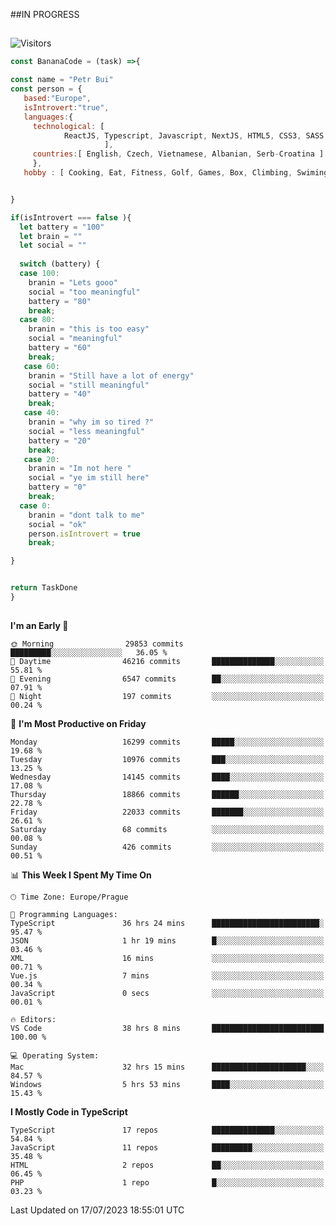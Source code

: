##IN PROGRESS
##
![Visitors](https://komarev.com/ghpvc/?username=petrbui&style=for-the-badge&label=Visitors+👀)
```Javascript
const BananaCode = (task) =>{

const name = "Petr Bui"
const person = {
   based:"Europe",
   isIntrovert:"true",
   languages:{
     technological: [ 
            ReactJS, Typescript, Javascript, NextJS, HTML5, CSS3, SASS, Redux, Node, Storybook, Styled-Component
                     ],
     countries:[ English, Czech, Vietnamese, Albanian, Serb-Croatina ]
     },
   hobby : [ Cooking, Eat, Fitness, Golf, Games, Box, Climbing, Swiming],


}

if(isIntrovert === false ){
  let battery = "100"
  let brain = ""
  let social = ""
  
  switch (battery) {
  case 100:
    branin = "Lets gooo"
    social = "too meaningful"
    battery = "80"
    break;
  case 80:
    branin = "this is too easy"
    social = "meaningful"
    battery = "60"
    break;
   case 60:
    branin = "Still have a lot of energy"
    social = "still meaningful"
    battery = "40"
    break;
   case 40:
    branin = "why im so tired ?"
    social = "less meaningful"
    battery = "20"
    break;
   case 20:
    branin = "Im not here "
    social = "ye im still here"
    battery = "0"
    break;
  case 0:
    branin = "dont talk to me"
    social = "ok"
    person.isIntrovert = true
    break;

}


return TaskDone
}
```



##
<!--
[![My GitHub stats](https://github-readme-stats.vercel.app/api?username=petrbui&theme=github_dark)](https://github.com/anuraghazra/github-readme-stats)

[![My wakatime stats](https://github-readme-stats.vercel.app/api/wakatime?username=petrbui&theme=github_dark)](https://github.com/anuraghazra/github-readme-stats)
-->
<!--START_SECTION:waka-->
**I'm an Early 🐤** 

```text
🌞 Morning                29853 commits       █████████░░░░░░░░░░░░░░░░   36.05 % 
🌆 Daytime                46216 commits       ██████████████░░░░░░░░░░░   55.81 % 
🌃 Evening                6547 commits        ██░░░░░░░░░░░░░░░░░░░░░░░   07.91 % 
🌙 Night                  197 commits         ░░░░░░░░░░░░░░░░░░░░░░░░░   00.24 % 
```
📅 **I'm Most Productive on Friday** 

```text
Monday                   16299 commits       █████░░░░░░░░░░░░░░░░░░░░   19.68 % 
Tuesday                  10976 commits       ███░░░░░░░░░░░░░░░░░░░░░░   13.25 % 
Wednesday                14145 commits       ████░░░░░░░░░░░░░░░░░░░░░   17.08 % 
Thursday                 18866 commits       ██████░░░░░░░░░░░░░░░░░░░   22.78 % 
Friday                   22033 commits       ███████░░░░░░░░░░░░░░░░░░   26.61 % 
Saturday                 68 commits          ░░░░░░░░░░░░░░░░░░░░░░░░░   00.08 % 
Sunday                   426 commits         ░░░░░░░░░░░░░░░░░░░░░░░░░   00.51 % 
```


📊 **This Week I Spent My Time On** 

```text
🕑︎ Time Zone: Europe/Prague

💬 Programming Languages: 
TypeScript               36 hrs 24 mins      ████████████████████████░   95.47 % 
JSON                     1 hr 19 mins        █░░░░░░░░░░░░░░░░░░░░░░░░   03.46 % 
XML                      16 mins             ░░░░░░░░░░░░░░░░░░░░░░░░░   00.71 % 
Vue.js                   7 mins              ░░░░░░░░░░░░░░░░░░░░░░░░░   00.34 % 
JavaScript               0 secs              ░░░░░░░░░░░░░░░░░░░░░░░░░   00.01 % 

🔥 Editors: 
VS Code                  38 hrs 8 mins       █████████████████████████   100.00 % 

💻 Operating System: 
Mac                      32 hrs 15 mins      █████████████████████░░░░   84.57 % 
Windows                  5 hrs 53 mins       ████░░░░░░░░░░░░░░░░░░░░░   15.43 % 
```

**I Mostly Code in TypeScript** 

```text
TypeScript               17 repos            ██████████████░░░░░░░░░░░   54.84 % 
JavaScript               11 repos            █████████░░░░░░░░░░░░░░░░   35.48 % 
HTML                     2 repos             ██░░░░░░░░░░░░░░░░░░░░░░░   06.45 % 
PHP                      1 repo              █░░░░░░░░░░░░░░░░░░░░░░░░   03.23 % 
```




 Last Updated on 17/07/2023 18:55:01 UTC
<!--END_SECTION:waka-->
